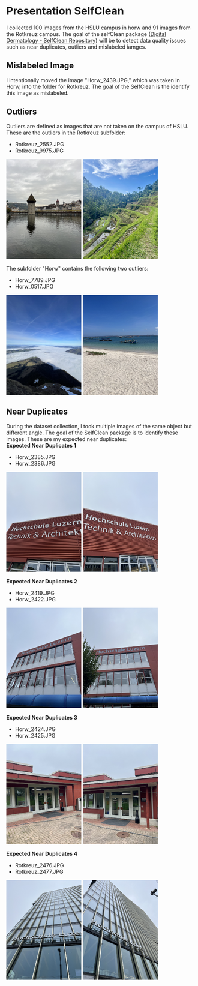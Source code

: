 # Presentation SelfClean

I collected 100 images from the HSLU campus in horw and 91 images 
from the Rotkreuz campus. The goal of the selfClean package
([Digital Dermatology - SelfClean Repository](https://github.com/Digital-Dermatology/SelfClean/tree/main))
 will be to detect data quality issues such as near duplicates, outliers and mislabeled iamges.  

## Mislabeled Image
I intentionally moved the image "Horw_2439.JPG," which was taken in Horw, into the folder for Rotkreuz.
The goal of the SelfClean is the identify this image as mislabeled.

## Outliers
Outliers are defined as images that are not taken on the campus of HSLU. These are the outliers in the Rotkreuz subfolder: 
- Rotkreuz_2552.JPG
- Rotkreuz_9975.JPG
<p float="left">
  <img src="./Dataset/Rotkreuz/Rotkreuz_2552.JPG" width="200" />
 <img src="./Dataset/Rotkreuz/Rotkreuz_9975.jpg" width="200" />
</p>

The subfolder "Horw" contains the following two outliers: 
- Horw_7789.JPG
- Horw_0517.JPG
<p float="left">
  <img src="./Dataset/Horw/Horw_7789.jpg" width="200" />
 <img src="./Dataset/Horw/Horw_0517.jpg" width="200" />
</p>

## Near Duplicates 
During the dataset collection, I took multiple images of the same object but different angle. The goal of the SelfClean package is to identify these images. 
These are my expected near duplicates: <br>
**Expected Near Duplicates 1**
- Horw_2385.JPG
- Horw_2386.JPG

<p float="left">
  <img src="./Dataset/Horw/Horw_2385.JPG" width="200" />
  <img src="./Dataset/Horw/Horw_2386.JPG" width="200" /> 
</p>


**Expected Near Duplicates 2**
- Horw_2419.JPG
- Horw_2422.JPG

<p float="left">
  <img src="./Dataset/Horw/Horw_2419.JPG" width="200" />
  <img src="./Dataset/Horw/Horw_2422.JPG" width="200" /> 
</p>

**Expected Near Duplicates 3**
- Horw_2424.JPG
- Horw_2425.JPG

<p float="left">
  <img src="./Dataset/Horw/Horw_2424.JPG" width="200" />
  <img src="./Dataset/Horw/Horw_2425.JPG" width="200" /> 
</p>

**Expected Near Duplicates 4**
- Rotkreuz_2476.JPG
- Rotkreuz_2477.JPG

<p float="left">
  <img src="./Dataset/Rotkreuz/Rotkreuz_2476.JPG" width="200" />
  <img src="./Dataset/Rotkreuz/Rotkreuz_2477.JPG" width="200" /> 
</p>

